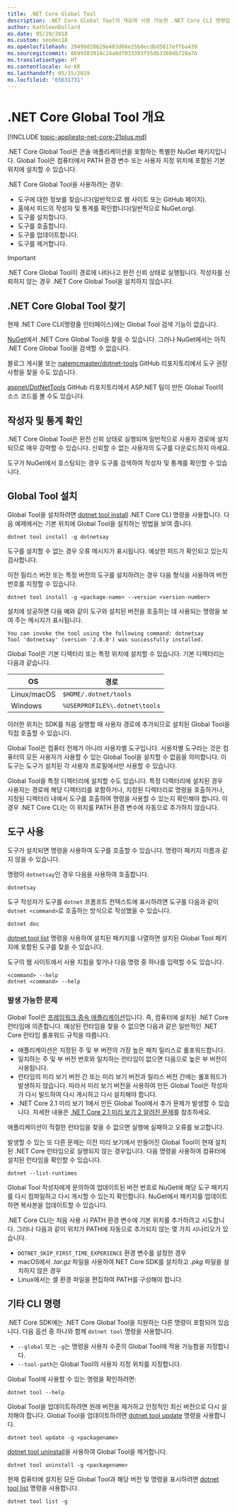 ```yaml
---
title: .NET Core Global Tool
description: .NET Core Global Tool의 개요와 사용 가능한 .NET Core CLI 명령입니다.
author: KathleenDollard
ms.date: 05/29/2018
ms.custom: seodec18
ms.openlocfilehash: 29499d28629e483d66e25b8ecdbd5817effba439
ms.sourcegitcommit: 8699383914c24a0df033393f55db3369db728a7b
ms.translationtype: HT
ms.contentlocale: ko-KR
ms.lasthandoff: 05/15/2019
ms.locfileid: "65631731"
---
```

# <a name="net-core-global-tools-overview"></a>.NET Core Global Tool 개요

[!INCLUDE [topic-appliesto-net-core-21plus.md](../../../includes/topic-appliesto-net-core-21plus.md)]

.NET Core Global Tool은 콘솔 애플리케이션을 포함하는 특별한 NuGet 패키지입니다. Global Tool은 컴퓨터에서 PATH 환경 변수 또는 사용자 지정 위치에 포함된 기본 위치에 설치할 수 있습니다.

.NET Core Global Tool을 사용하려는 경우:

* 도구에 대한 정보를 찾습니다(일반적으로 웹 사이트 또는 GitHub 페이지).
* 홈에서 피드의 작성자 및 통계를 확인합니다(일반적으로 NuGet.org).
* 도구를 설치합니다.
* 도구를 호출합니다.
* 도구를 업데이트합니다.
* 도구를 제거합니다.

> [!IMPORTANT]
> .NET Core Global Tool이 경로에 나타나고 완전 신뢰 상태로 실행됩니다. 작성자를 신뢰하지 않는 경우 .NET Core Global Tool을 설치하지 않습니다.

## <a name="find-a-net-core-global-tool"></a>.NET Core Global Tool 찾기

현재 .NET Core CLI(명령줄 인터페이스)에는 Global Tool 검색 기능이 없습니다.

[NuGet](https://www.nuget.org)에서 .NET Core Global Tool을 찾을 수 있습니다. 그러나 NuGet에서는 아직 .NET Core Global Tool을 검색할 수 없습니다.

블로그 게시물 또는 [natemcmaster/dotnet-tools](https://github.com/natemcmaster/dotnet-tools) GitHub 리포지토리에서 도구 권장 사항을 찾을 수도 있습니다.

[aspnet/DotNetTools](https://github.com/aspnet/DotNetTools/) GitHub 리포지토리에서 ASP.NET 팀이 만든 Global Tool의 소스 코드를 볼 수도 있습니다.

## <a name="check-the-author-and-statistics"></a>작성자 및 통계 확인

.NET Core Global Tool은 완전 신뢰 상태로 실행되며 일반적으로 사용자 경로에 설치되므로 매우 강력할 수 있습니다. 신뢰할 수 없는 사용자의 도구를 다운로드하지 마세요.

도구가 NuGet에서 호스팅되는 경우 도구를 검색하여 작성자 및 통계를 확인할 수 있습니다.

## <a name="install-a-global-tool"></a>Global Tool 설치

Global Tool을 설치하려면 [dotnet tool install](dotnet-tool-install.md) .NET Core CLI 명령을 사용합니다. 다음 예제에서는 기본 위치에 Global Tool을 설치하는 방법을 보여 줍니다.

```console
dotnet tool install -g dotnetsay
```

도구를 설치할 수 없는 경우 오류 메시지가 표시됩니다. 예상한 피드가 확인되고 있는지 검사합니다.

이전 릴리스 버전 또는 특정 버전의 도구를 설치하려는 경우 다음 형식을 사용하여 버전 번호를 지정할 수 있습니다.

```console
dotnet tool install -g <package-name> --version <version-number>
```

설치에 성공하면 다음 예와 같이 도구와 설치된 버전을 호출하는 데 사용되는 명령을 보여 주는 메시지가 표시됩니다.

```
You can invoke the tool using the following command: dotnetsay
Tool 'dotnetsay' (version '2.0.0') was successfully installed.
```

Global Tool은 기본 디렉터리 또는 특정 위치에 설치할 수 있습니다. 기본 디렉터리는 다음과 같습니다.

| OS          | 경로                          |
|-------------|-------------------------------|
| Linux/macOS | `$HOME/.dotnet/tools`         |
| Windows     | `%USERPROFILE%\.dotnet\tools` |

이러한 위치는 SDK를 처음 실행할 때 사용자 경로에 추가되므로 설치된 Global Tool을 직접 호출할 수 있습니다.

Global Tool은 컴퓨터 전체가 아니라 사용자별 도구입니다. 사용자별 도구라는 것은 컴퓨터의 모든 사용자가 사용할 수 있는 Global Tool을 설치할 수 없음을 의미합니다. 이 도구는 도구가 설치된 각 사용자 프로필에서만 사용할 수 있습니다.

Global Tool을 특정 디렉터리에 설치할 수도 있습니다. 특정 디렉터리에 설치된 경우 사용자는 경로에 해당 디렉터리를 포함하거나, 지정된 디렉터리로 명령을 호출하거나, 지정된 디렉터리 내에서 도구를 호출하여 명령을 사용할 수 있는지 확인해야 합니다.
이 경우 .NET Core CLI는 이 위치를 PATH 환경 변수에 자동으로 추가하지 않습니다.

## <a name="use-the-tool"></a>도구 사용

도구가 설치되면 명령을 사용하여 도구를 호출할 수 있습니다. 명령이 패키지 이름과 같지 않을 수 있습니다.

명령이 `dotnetsay`인 경우 다음을 사용하여 호출합니다.

```console
dotnetsay
```

도구 작성자가 도구를 `dotnet` 프롬프트 컨텍스트에 표시하려면 도구를 다음과 같이 `dotnet <command>`로 호출하는 방식으로 작성했을 수 있습니다.

```console
dotnet doc
```

[dotnet tool list](dotnet-tool-list.md) 명령을 사용하여 설치된 패키지를 나열하면 설치된 Global Tool 패키지에 포함된 도구를 찾을 수 있습니다.

도구의 웹 사이트에서 사용 지침을 찾거나 다음 명령 중 하나를 입력할 수도 있습니다.

```console
<command> --help
dotnet <command> --help
```

### <a name="what-could-go-wrong"></a>발생 가능한 문제

Global Tool은 [프레임워크 종속 애플리케이션](../deploying/index.md#framework-dependent-deployments-fdd)입니다. 즉, 컴퓨터에 설치된 .NET Core 런타임에 의존합니다. 예상된 런타임을 찾을 수 없으면 다음과 같은 일반적인 .NET Core 런타임 롤포워드 규칙을 따릅니다.

* 애플리케이션은 지정된 주 및 부 버전의 가장 높은 패치 릴리스로 롤포워드합니다.
* 일치하는 주 및 부 버전 번호와 일치하는 런타임이 없으면 다음으로 높은 부 버전이 사용됩니다.
* 런타임의 미리 보기 버전 간 또는 미리 보기 버전과 릴리스 버전 간에는 롤포워드가 발생하지 않습니다. 따라서 미리 보기 버전을 사용하여 만든 Global Tool은 작성자가 다시 빌드하여 다시 게시하고 다시 설치해야 합니다.
* .NET Core 2.1 미리 보기 1에서 만든 Global Tool에서 추가 문제가 발생할 수 있습니다. 자세한 내용은 [.NET Core 2.1 미리 보기 2 알려진 문제](https://github.com/dotnet/core/blob/master/release-notes/2.1/Preview/2.1.0-preview2-known-issues.md)를 참조하세요.

애플리케이션이 적절한 런타임을 찾을 수 없으면 실행에 실패하고 오류를 보고합니다.

발생할 수 있는 또 다른 문제는 이전 미리 보기에서 만들어진 Global Tool이 현재 설치된 .NET Core 런타임으로 실행되지 않는 경우입니다. 다음 명령을 사용하여 컴퓨터에 설치된 런타임을 확인할 수 있습니다.

```console
dotnet --list-runtimes
```

Global Tool 작성자에게 문의하여 업데이트된 버전 번호로 NuGet에 해당 도구 패키지를 다시 컴파일하고 다시 게시할 수 있는지 확인합니다. NuGet에서 패키지를 업데이트하면 복사본을 업데이트할 수 있습니다.

.NET Core CLI는 처음 사용 시 PATH 환경 변수에 기본 위치를 추가하려고 시도합니다. 그러나 다음과 같이 위치가 PATH에 자동으로 추가되지 않는 몇 가지 시나리오가 있습니다.

* `DOTNET_SKIP_FIRST_TIME_EXPERIENCE` 환경 변수를 설정한 경우
* macOS에서 *.tar.gz* 파일을 사용하여 NET Core SDK를 설치하고 *.pkg* 파일을 설치하지 않은 경우
* Linux에서는 셸 환경 파일을 편집하여 PATH를 구성해야 합니다.

## <a name="other-cli-commands"></a>기타 CLI 명령

.NET Core SDK에는 .NET Core Global Tool을 지원하는 다른 명령이 포함되어 있습니다. 다음 옵션 중 하나와 함께 `dotnet tool` 명령을 사용합니다.

* `--global` 또는 `-g`는 명령을 사용자 수준의 Global Tool에 적용 가능함을 지정합니다.
* `--tool-path`는 Global Tool의 사용자 지정 위치를 지정합니다.

Global Tool에 사용할 수 있는 명령을 확인하려면:

```console
dotnet tool --help
```

Global Tool을 업데이트하려면 원래 버전을 제거하고 안정적인 최신 버전으로 다시 설치해야 합니다. Global Tool을 업데이트하려면 [dotnet tool update](dotnet-tool-update.md) 명령을 사용합니다.

```console
dotnet tool update -g <packagename>
```

[dotnet tool uninstall](dotnet-tool-uninstall.md)을 사용하여 Global Tool을 제거합니다.

```console
dotnet tool uninstall -g <packagename>
```

현재 컴퓨터에 설치된 모든 Global Tool과 해당 버전 및 명령을 표시하려면 [dotnet tool list](dotnet-tool-list.md) 명령을 사용합니다.

```console
dotnet tool list -g
```
